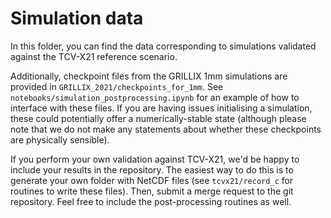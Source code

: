 # Simulation data

In this folder, you can find the data corresponding to simulations validated against the TCV-X21 reference scenario.

Additionally, checkpoint files from the GRILLIX 1mm simulations are provided in `GRILLIX_2021/checkpoints_for_1mm`. See `notebooks/simulation_postprocessing.ipynb` for an example of how to interface with these files. If you are having issues initialising a simulation, these could potentially offer a numerically-stable state (although please note that we do not make any statements about whether these checkpoints are physically sensible).

If you perform your own validation against TCV-X21, we'd be happy to include your results in the repository. The easiest way to do this is to generate your own folder with NetCDF files (see `tcvx21/record_c` for routines to write these files). Then, submit a merge request to the git repository. Feel free to include the post-processing routines as well.
